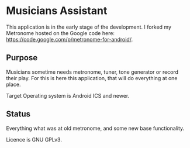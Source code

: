 Musicians Assistant
===================

This application is in the early stage of the development. I forked my Metronome
hosted on the Google code here: https://code.google.com/p/metronome-for-android/.

Purpose
-------
Musicians sometime needs metronome, tuner, tone generator or record their play.
For this is here this application, that will do everything at one place.

Target Operating system is Android ICS and newer.

Status
------
Everything what was at old metronome, and some new base functionality.

Licence is GNU GPLv3.
